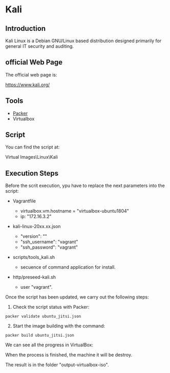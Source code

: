 # Kali

## Introduction

Kali Linux is a Debian GNU/Linux based distribution designed primarily for general IT security and auditing.

## official Web Page

The official web page is:

https://www.kali.org/

## Tools

* [Packer](../../../../../../Documentation/en/Tools/Packer/doc_packer.en-GB.md)
* Virtualbox


## Script

You can find the script at:

Virtual Images\Linux\Kali

## Execution Steps

Before the scrit execution, ypu have to replace the next parameters into the script:

* Vagrantfile
    - virtualbox.vm.hostname = "virtualbox-ubuntu1804"
    - ip: "172.16.3.2"

* kali-linux-20xx.xx.json
    - "version": ""
    - "ssh_username": "vagrant"
    - "ssh_password": "vagrant"

* scripts/tools_kali.sh
    - secuence of command application for install.

* http/preseed-kali.sh
    - user "vagrant".


Once the script has been updated, we carry out the following steps:

1. Check the script status with Packer:

```
packer validate ubuntu_jitsi.json
```

2. Start the image building with the command:
```
packer build ubuntu_jitsi.json
```
We can see all the progress in VirtualBox:

When the process is finished, the machine it will be destroy.

The result is in the folder "output-virtualbox-iso".